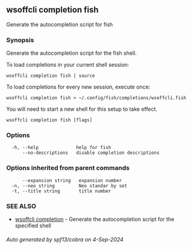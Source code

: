 ## wsoffcli completion fish

Generate the autocompletion script for fish

### Synopsis

Generate the autocompletion script for the fish shell.

To load completions in your current shell session:

	wsoffcli completion fish | source

To load completions for every new session, execute once:

	wsoffcli completion fish > ~/.config/fish/completions/wsoffcli.fish

You will need to start a new shell for this setup to take effect.


```
wsoffcli completion fish [flags]
```

### Options

```
  -h, --help              help for fish
      --no-descriptions   disable completion descriptions
```

### Options inherited from parent commands

```
      --expansion string   expansion number
  -n, --neo string         Neo standar by set
  -t, --title string       title number
```

### SEE ALSO

* [wsoffcli completion](doc/wsoffcli_completion.md)	 - Generate the autocompletion script for the specified shell

###### Auto generated by spf13/cobra on 4-Sep-2024
